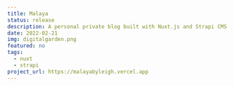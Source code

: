 ```yaml
---
title: Malaya
status: release
description: A personal private blog built with Nuxt.js and Strapi CMS.
date: 2022-02-21
img: digitalgarden.png
featured: no
tags:
  - nuxt
  - strapi
project_url: https://malayabyleigh.vercel.app
---
```

